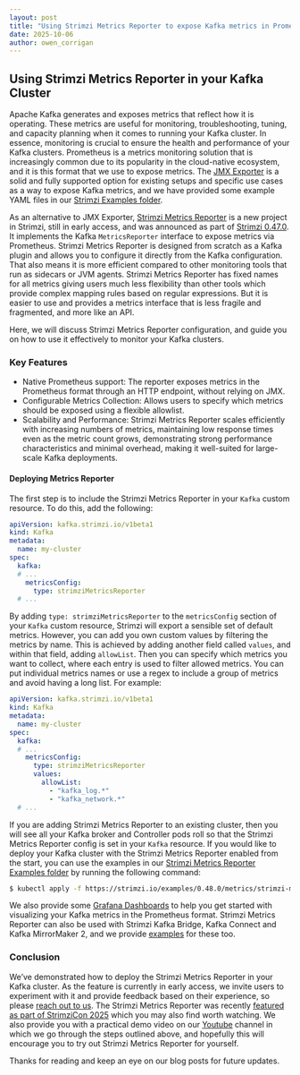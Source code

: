 ```yaml
---
layout: post
title: "Using Strimzi Metrics Reporter to expose Kafka metrics in Prometheus format"
date: 2025-10-06
author: owen_corrigan
---
```


## Using Strimzi Metrics Reporter in your Kafka Cluster

Apache Kafka generates and exposes metrics that reflect how it is operating.
These metrics are useful for monitoring, troubleshooting, tuning, and capacity planning when it comes to running your Kafka cluster.
In essence, monitoring is crucial to ensure the health and performance of your Kafka clusters.
Prometheus is a metrics monitoring solution that is increasingly common due to its popularity in the cloud-native ecosystem, and it is this format that we use to expose metrics.
The [JMX Exporter](https://github.com/prometheus/jmx_exporter) is a solid and fully supported option for existing setups and specific use cases as a way to expose Kafka metrics, and we have provided some example YAML files in our [Strimzi Examples folder](https://github.com/strimzi/strimzi-kafka-operator/tree/main/packaging/examples/metrics).

As an alternative to JMX Exporter, [Strimzi Metrics Reporter](https://github.com/strimzi/metrics-reporter) is a new project in Strimzi, still in early access, and was announced as part of [Strimzi 0.47.0](https://strimzi.io/blog/2025/07/15/what-is-new-in-strimzi-0.47.0/).
It implements the Kafka `MetricsReporter` interface to expose metrics via Prometheus.
Strimzi Metrics Reporter is designed from scratch as a Kafka plugin and allows you to configure it directly from the Kafka configuration.
That also means it is more efficient compared to other monitoring tools that run as sidecars or JVM agents.
Strimzi Metrics Reporter has fixed names for all metrics giving users much less flexibility than other tools which provide complex mapping rules based on regular expressions.
But it is easier to use and provides a metrics interface that is less fragile and fragmented, and more like an API.

Here, we will discuss Strimzi Metrics Reporter configuration, and guide you on how to use it effectively to monitor your Kafka clusters.

### Key Features
* Native Prometheus support: The reporter exposes metrics in the Prometheus format through an HTTP endpoint, without relying on JMX.
* Configurable Metrics Collection: Allows users to specify which metrics should be exposed using a flexible allowlist.
* Scalability and Performance: Strimzi Metrics Reporter scales efficiently with increasing numbers of metrics, maintaining low response times even as the metric count grows, demonstrating strong performance characteristics and minimal overhead, making it well-suited for large-scale Kafka deployments.

#### Deploying Metrics Reporter
The first step is to include the Strimzi Metrics Reporter in your `Kafka` custom resource.
To do this, add the following:

```yaml
apiVersion: kafka.strimzi.io/v1beta1
kind: Kafka
metadata:
  name: my-cluster
spec:
  kafka:
  # ...
    metricsConfig:
      type: strimziMetricsReporter
  # ...  
```

By adding `type: strimziMetricsReporter` to the `metricsConfig` section of your `Kafka` custom resource, Strimzi will export a sensible set of default metrics.
However, you can add you own custom values by filtering the metrics by name. 
This is achieved by adding another field called `values`, and within that field, adding `allowList`.
Then you can specify which metrics you want to collect, where each entry is used to filter allowed metrics.
You can put individual metrics names or use a regex to include a group of metrics and avoid having a long list.
For example:

```yaml
apiVersion: kafka.strimzi.io/v1beta1
kind: Kafka
metadata:
  name: my-cluster
spec:
  kafka:
  # ...
    metricsConfig:
      type: strimziMetricsReporter
      values:
        allowList:
          - "kafka_log.*"
          - "kafka_network.*"
  # ...  
```

If you are adding Strimzi Metrics Reporter to an existing cluster, then you will see all your Kafka broker and Controller pods roll so that the Strimzi Metrics Reporter config is set in your `Kafka` resource.
If you would like to deploy your Kafka cluster with the Strimzi Metrics Reporter enabled from the start, you can use the examples in our [Strimzi Metrics Reporter Examples folder](https://github.com/strimzi/strimzi-kafka-operator/tree/0.48.0/examples/metrics/strimzi-metrics-reporter) by running the following command:

```bash
$ kubectl apply -f https://strimzi.io/examples/0.48.0/metrics/strimzi-metrics-reporter/kafka-metrics.yaml -n myproject
```

We also provide some [Grafana Dashboards](https://github.com/strimzi/strimzi-kafka-operator/tree/0.48.0/examples/metrics/strimzi-metrics-reporter/grafana-dashboards) to help you get started with visualizing your Kafka metrics in the Prometheus format.
Strimzi Metrics Reporter can also be used with Strimzi Kafka Bridge, Kafka Connect and Kafka MirrorMaker 2, and we provide [examples](https://github.com/strimzi/strimzi-kafka-operator/tree/0.48.0/examples/metrics/strimzi-metrics-reporter) for these too.


### Conclusion
We’ve demonstrated how to deploy the Strimzi Metrics Reporter in your Kafka cluster.
As the feature is currently in early access, we invite users to experiment with it and provide feedback based on their experience, so please [reach out to us](https://strimzi.io/community/).
The Strimzi Metrics Reporter was recently [featured as part of StrimziCon 2025](https://www.youtube.com/watch?v=evKGEziQj54) which you may also find worth watching.
We also provide you with a practical demo video on our [Youtube](https://www.youtube.com/watch?v=Za04jVp8f5c) channel in which we go through the steps outlined above, and hopefully this will encourage you to try out Strimzi Metrics Reporter for yourself.

Thanks for reading and keep an eye on our blog posts for future updates.


